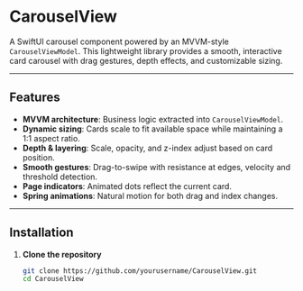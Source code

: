 # CarouselView

A SwiftUI carousel component powered by an MVVM-style `CarouselViewModel`. This lightweight library provides a smooth, interactive card carousel with drag gestures, depth effects, and customizable sizing.

---

## Features

- **MVVM architecture**: Business logic extracted into `CarouselViewModel`.
- **Dynamic sizing**: Cards scale to fit available space while maintaining a 1:1 aspect ratio.
- **Depth & layering**: Scale, opacity, and z-index adjust based on card position.
- **Smooth gestures**: Drag-to-swipe with resistance at edges, velocity and threshold detection.
- **Page indicators**: Animated dots reflect the current card.
- **Spring animations**: Natural motion for both drag and index changes.

---


## Installation

1. **Clone the repository**

   ```bash
   git clone https://github.com/yourusername/CarouselView.git
   cd CarouselView
